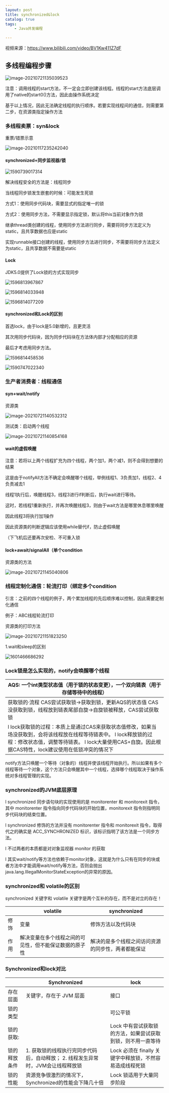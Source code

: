 ```yaml
---
layout: post
title: synchronized&lock
catalog: true
tags:
    - Java并发编程

---
```


视频来源：https://www.bilibili.com/video/BV1Kw411Z7dF

## 多线程编程步骤

![image-20210721135039523](https://gitee.com/chrisxyq/picgo/raw/master/https://gitee.com/chrisxyq/image-20210721135039523.png)

注意：调用线程的start方法，不一定会立即创建该线程。线程的start方法底层调用了native的start0()方法，因此由操作系统决定

基于以上情况，因此无法确定线程的执行顺序。若要实现线程间的通信，则需要第二步，在资源类指定操作方法





### 多线程卖票：syn&lock

重票/错票示意

![image-20210117235242040](https://gitee.com/chrisxyq/picgo/raw/master/img/image-20210117235242040.png)

#### synchronized+同步监视器/锁

![1590739017314](https://gitee.com/chrisxyq/picgo/raw/master/img/1590739017314.png)

解决线程安全的方法是：线程同步

当线程同步锁发生嵌套的时候：可能发生死锁

方式1：使用同步代码块，需要显式的指定唯一的锁

方式2：使用同步方法，不需要显示指定锁，默认将this当前对象作为锁

继承thread类创建的线程，使用同步方法进行同步，需要将同步方法定义为static，且共享数据也应是static

实现runnable接口创建的线程，使用同步方法进行同步，不需要将同步方法定义为static，且共享数据不需要是static

#### Lock

JDK5.0提供了Lock锁的方式实现同步



![1596813967867](https://gitee.com/chrisxyq/picgo/raw/master/img/1596813967867.png)

![1596814033948](https://gitee.com/chrisxyq/picgo/raw/master/img/1596814033948.png)

![1596814077209](https://gitee.com/chrisxyq/picgo/raw/master/img/1596814077209.png)

#### synchronized和Lock的区别

首选lock，由于lock是5.0新增的，且更灵活

其次用同步代码块，因为同步代码块在方法体内部才分配相应的资源

最后才考虑用同步方法。

![1596814458536](https://gitee.com/chrisxyq/picgo/raw/master/img/1596814458536.png)

![1590747022340](https://gitee.com/chrisxyq/picgo/raw/master/img/1590747022340.png)

### 生产者消费者：线程通信

#### syn+wait/notify

资源类

![image-20210721140532312](https://gitee.com/chrisxyq/picgo/raw/master/https://gitee.com/chrisxyq/SYdgAzZ3Op4slEJ.png)

测试类：启动两个线程

![image-20210721140854168](https://gitee.com/chrisxyq/picgo/raw/master/https://gitee.com/chrisxyq/SYdgAzZ3Op4slEJ.png)

#### wait的虚假唤醒

注意：若将以上两个线程扩充为四个线程，两个加1，两个减1，则不会得到想要的结果

这是由于notifyAll方法不确定会唤醒哪个线程，举例线程1、3负责加1，线程2、4负责减去1

线程1执行后，唤醒线程3，线程3进行if判断后，执行wait进行等待。

这时，若线程1重新执行，并再次唤醒线程3，则由于wait方法是哪里休息哪里唤醒

因此线程3将执行加1操作

因此资源类的判断逻辑应该使用while替代if，防止虚假唤醒

（下飞机后还要再次安检、不可重入锁

#### lock+await/signalAll（单个condition

资源类的方法

![image-20210721145040806](https://gitee.com/chrisxyq/picgo/raw/master/https://gitee.com/chrisxyq/5CGM8ZY3BDfb7dx.png)

### 线程定制化通信：轮流打印（绑定多个condition

引言：之前的四个线程的例子，两个累加线程的先后顺序难以控制，因此需要定制化通信

例子：ABC线程轮流打印

资源类的打印方法

![image-20210721151823250](https://gitee.com/chrisxyq/picgo/raw/master/https://gitee.com/chrisxyq/oYxHdgRnfCzqlui.png)







1.wait和sleep的区别

![1601466686292](https://gitee.com/chrisxyq/picgo/raw/master/img/1601466686292.png)

### **Lock锁是怎么实现的，notify会唤醒哪个线程**

| AQS: 一个int类型状态值（用于锁的状态变更），一个双向链表（用于存储等待中的线程） |
| ------------------------------------------------------------ |
| 获取锁的·流程     CAS尝试获取锁→获取到锁，更新AQS的状态值  CAS没获取到锁，线程放到链表尾部自旋→自旋锁被释放，CAS尝试获取锁 |
| l  lock获取锁的过程：本质上是通过CAS来获取状态值修改，如果当场没获取到，会将该线程放在线程等待链表中。   l  lock释放锁的过程：修改状态值，调整等待链表。  l  lock大量使用CAS+自旋。因此根据CAS特性，lock建议使用在低锁冲突的情况下 |

notify方法只唤醒一个等待（对象的）线程并使该线程开始执行。所以如果有多个线程等待一个对象，这个方法只会唤醒其中一个线程，选择哪个线程取决于操作系统对多线程管理的实现。

### **synchronized的JVM底层原理**

l synchronized 同步语句块的实现使用的是 monitorenter 和 monitorexit 指令，其中 monitorenter 指令指向同步代码块的开始位置，monitorexit 指令则指明同步代码块的结束位置。

l synchronized 修饰的方法并没有 monitorenter 指令和 monitorexit 指令，取得代之的确实是 ACC_SYNCHRONIZED 标识，该标识指明了该方法是一个同步方法。

l 不过两者的本质都是对对象监视器 monitor 的获取

l 其实wait/notify等方法也依赖于monitor对象，这就是为什么只有在同步的块或者方法中才能调用wait/notify等方法，否则会抛出java.lang.IllegalMonitorStateException的异常的原因。

### **synchronized和 volatile的区别**

synchronized 关键字和 volatile 关键字是两个互补的存在，而不是对立的存在！

|      | volatile                                               | synchronized                                       |
| ---- | ------------------------------------------------------ | -------------------------------------------------- |
| 修饰 | 变量                                                   | 修饰方法以及代码块                                 |
| 作用 | 解决变量在多个线程之间的可见性，但不能保证数据的原子性 | 解决的是多个线程之间访问资源的同步性，两者都能保证 |

### **Synchronized和lock对比**

|              | Synchronized                                                 | lock                                                        |
| ------------ | ------------------------------------------------------------ | ----------------------------------------------------------- |
| 存在层面     | 关键字，存在于 JVM 层面                                      | 接口                                                        |
| 锁的类型     |                                                              | 可公平锁                                                    |
| 锁的获取:    |                                                              | Lock 中有尝试获取锁的方法，如果尝试获取到锁，则不用一直等待 |
| 锁的释放条件 | 1. 获取锁的线程执行完同步代码后，自动释放；   2. 线程发生异常时，JVM会让线程释放锁 | Lock 必须在 finally 关键字中释放锁，不然容易造成线程死锁    |
| 锁的性能     | 资源竞争很激烈的情况下，Synchronized的性能会下降几十倍       | Lock 锁适用于大量同步阶段                                   |
